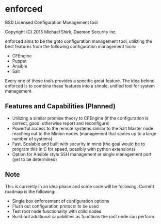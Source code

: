 enforced
==========

BSD Licensed Configuration Management tool

Copyright (C) 2015 Michael Shirk, Daemon Security Inc.

enforced aims to be the goto configuration management tool, utilizing the best features from the following
configuration management tools:

 * CFEngine
 * Puppet
 * Ansible
 * Salt

Every one of these tools provides a specific great feature. The idea behind enforced is to combine these features into a simple, unified tool for system management.

## Features and Capabilities (Planned)

 * Utilizing a similar promise theory to CFEngine (if the configuration is correct, good, otherwise report and reconfigure)
 * Powerful access to the remote systems similar to the Salt Master node reaching out to the Minion nodes (management that scales up to a large number of systems)
 * Fast, Scalable and built with security in mind (the goal would be to program this in C for speed, possibly with python extensions)
 * Option for Ansible style SSH management or single management port (yet to be determined)

## Note

This is currently in an idea phase and some code will be following. Current roadmap is the following:
 
 * Single box enforcement of configuration options
 * Flush out configuration protocol to be used
 * Test root node functionality with child nodes 
 * Build out additional capabilities as functions the root node can perform. 

